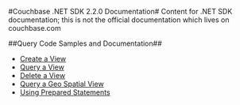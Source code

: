 #Couchbase .NET SDK 2.2.0 Documentation#
Content for .NET SDK documentation; this is not the official documentation which lives on couchbase.com

##Query Code Samples and Documentation##
- [Create a View](https://github.com/couchbaselabs/dotnet-documentation/blob/master/query/create-view.md)
- [Query a View](https://github.com/couchbaselabs/dotnet-documentation/blob/master/query/query-view.md)
- [Delete a View](https://github.com/couchbaselabs/dotnet-documentation/blob/master/query/delete-view.md)
- [Query a Geo Spatial View](https://github.com/couchbaselabs/dotnet-documentation/blob/master/query/query-geo-view.md)
- [Using Prepared Statements](https://github.com/couchbaselabs/dotnet-documentation/blob/master/query/prepared-statements.md)

